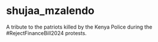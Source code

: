 # shujaa_mzalendo
A tribute to the patriots killed by the Kenya Police during the #RejectFinanceBill2024 protests.
